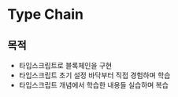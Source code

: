 # Type Chain

## 목적

- 타입스크립트로 블록체인을 구현
- 타입스크립트 초기 설정 바닥부터 직접 경험하며 학습
- 타입스크립트 개념에서 학습한 내용들 실습하며 복습
